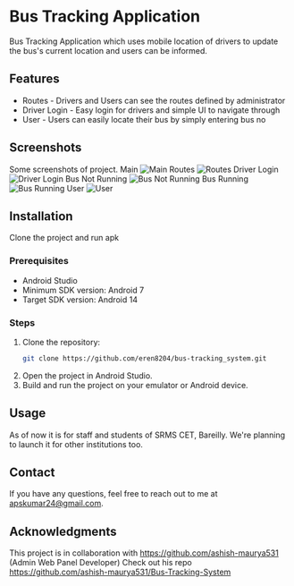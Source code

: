 # Bus Tracking Application

Bus Tracking Application which uses mobile location of drivers to update the bus's current location and users can be informed.

## Features

- Routes - Drivers and Users can see the routes defined by administrator
- Driver Login - Easy login for drivers and simple UI to navigate through
- User - Users can easily locate their bus by simply entering bus no

## Screenshots

Some screenshots of project.
Main
![Main](app/src/main/res/scrnsht/1.png)
Routes
![Routes](app/src/main/res/scrnsht/2.png)
Driver Login
![Driver Login](app/src/main/res/scrnsht/3.png)
Bus Not Running
![Bus Not Running](app/src/main/res/scrnsht/4.png)
Bus Running
![Bus Running](app/src/main/res/scrnsht/5.png)
User
![User](app/src/main/res/scrnsht/6.png)
## Installation
Clone the project and run apk

### Prerequisites

- Android Studio
- Minimum SDK version: Android 7
- Target SDK version: Android 14

### Steps

1. Clone the repository:
    ```bash
    git clone https://github.com/eren8204/bus-tracking_system.git
    ```
2. Open the project in Android Studio.
3. Build and run the project on your emulator or Android device.

## Usage

As of now it is for staff and students of SRMS CET, Bareilly. We're planning to launch it for other institutions too.

## Contact
If you have any questions, feel free to reach out to me at apskumar24@gmail.com.

## Acknowledgments
This project is in collaboration with https://github.com/ashish-maurya531 (Admin Web Panel Developer)
Check out his repo https://github.com/ashish-maurya531/Bus-Tracking-System
